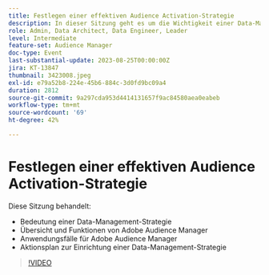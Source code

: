 ```yaml
---
title: Festlegen einer effektiven Audience Activation-Strategie
description: In dieser Sitzung geht es um die Wichtigkeit einer Data-Management-Strategie, Adobe Audience Manager-Übersicht und -Funktionen, Adobe Audience Manager-Anwendungsfälle und einen Aktionsplan für die Einrichtung einer Data-Management-Strategie
role: Admin, Data Architect, Data Engineer, Leader
level: Intermediate
feature-set: Audience Manager
doc-type: Event
last-substantial-update: 2023-08-25T00:00:00Z
jira: KT-13847
thumbnail: 3423008.jpeg
exl-id: e79a52b8-224e-45b6-884c-3d0fd9bc09a4
duration: 2812
source-git-commit: 9a297cda953d4414131657f9ac84580aea0eabeb
workflow-type: tm+mt
source-wordcount: '69'
ht-degree: 42%

---
```


# Festlegen einer effektiven Audience Activation-Strategie

Diese Sitzung behandelt:

- Bedeutung einer Data-Management-Strategie
- Übersicht und Funktionen von Adobe Audience Manager
- Anwendungsfälle für Adobe Audience Manager
- Aktionsplan zur Einrichtung einer Data-Management-Strategie

>[!VIDEO](https://video.tv.adobe.com/v/3423008/?learn=on)
